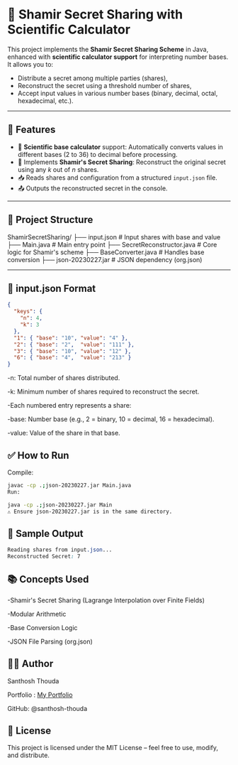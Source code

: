 # 🔐 Shamir Secret Sharing with Scientific Calculator

This project implements the **Shamir Secret Sharing Scheme** in Java, enhanced with **scientific calculator support** for interpreting number bases. It allows you to:
- Distribute a secret among multiple parties (shares),
- Reconstruct the secret using a threshold number of shares,
- Accept input values in various number bases (binary, decimal, octal, hexadecimal, etc.).

---

## 📌 Features

- 🔢 **Scientific base calculator** support: Automatically converts values in different bases (2 to 36) to decimal before processing.
- 🔐 Implements **Shamir's Secret Sharing**: Reconstruct the original secret using any _k_ out of _n_ shares.
- 📥 Reads shares and configuration from a structured `input.json` file.
- 📤 Outputs the reconstructed secret in the console.

---

## 📁 Project Structure

ShamirSecretSharing/
├── input.json # Input shares with base and value
├── Main.java # Main entry point
├── SecretReconstructor.java # Core logic for Shamir's scheme
├── BaseConverter.java # Handles base conversion
├── json-20230227.jar # JSON dependency (org.json)

---

## 📄 input.json Format

```json
{
  "keys": {
    "n": 4,
    "k": 3
  },
  "1": { "base": "10", "value": "4" },
  "2": { "base": "2",  "value": "111" },
  "3": { "base": "10", "value": "12" },
  "6": { "base": "4",  "value": "213" }
}
```
-n: Total number of shares distributed.

-k: Minimum number of shares required to reconstruct the secret.

-Each numbered entry represents a share:

  -base: Number base (e.g., 2 = binary, 10 = decimal, 16 = hexadecimal).

  -value: Value of the share in that base.

## ✅ How to Run
Compile:
```bash
javac -cp .;json-20230227.jar Main.java
Run:
```
```bash
java -cp .;json-20230227.jar Main
⚠️ Ensure json-20230227.jar is in the same directory.
```
## 🧪 Sample Output
```css
Reading shares from input.json...
Reconstructed Secret: 7
```

## 📚 Concepts Used

-Shamir's Secret Sharing (Lagrange Interpolation over Finite Fields)

-Modular Arithmetic

-Base Conversion Logic

-JSON File Parsing (org.json)

## 👨‍💻 Author

Santhosh Thouda

Portfolio : [My Portfolio](https://santhoshcv.netlify.app/)

GitHub: @santhosh-thouda

## 📜 License
This project is licensed under the MIT License – feel free to use, modify, and distribute.
